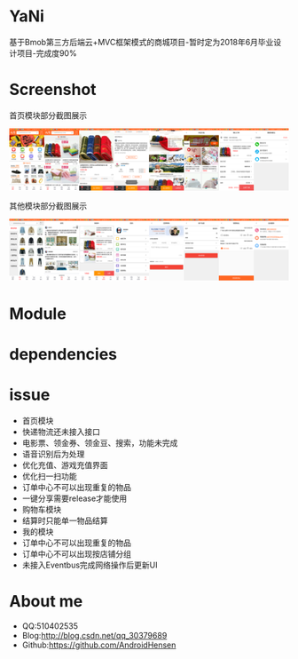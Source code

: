 # YaNi
基于Bmob第三方后端云+MVC框架模式的商城项目-暂时定为2018年6月毕业设计项目-完成度90%
# Screenshot
首页模块部分截图展示

![](https://github.com/AndroidHensen/YaNi/blob/master/preview/version1.0-home.png)

其他模块部分截图展示

![](https://github.com/AndroidHensen/YaNi/blob/master/preview/version1.0-other.png)
# Module

# dependencies

# issue

* 首页模块
 * 快递物流还未接入接口
 * 电影票、领金券、领金豆、搜索，功能未完成
 * 语音识别后为处理
 * 优化充值、游戏充值界面
 * 优化扫一扫功能
 * 订单中心不可以出现重复的物品
 * 一键分享需要release才能使用
* 购物车模块
 * 结算时只能单一物品结算
* 我的模块
 * 订单中心不可以出现重复的物品
 * 订单中心不可以出现按店铺分组
 * 未接入Eventbus完成网络操作后更新UI
# About me
* QQ:510402535
* Blog:http://blog.csdn.net/qq_30379689
* Github:https://github.com/AndroidHensen

